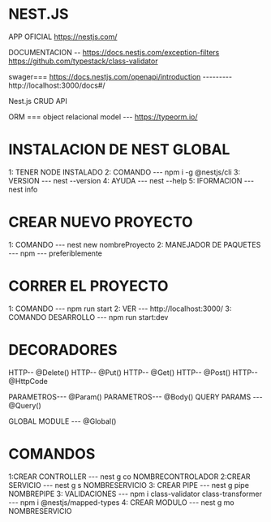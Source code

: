 # NEST.JS

APP OFICIAL https://nestjs.com/

DOCUMENTACION -- https://docs.nestjs.com/exception-filters
https://github.com/typestack/class-validator

swager=== https://docs.nestjs.com/openapi/introduction --------- http://localhost:3000/docs#/

Nest.js CRUD API

ORM === object relacional model --- https://typeorm.io/

# INSTALACION DE NEST GLOBAL

1: TENER NODE INSTALADO
2: COMANDO --- npm i -g @nestjs/cli
3: VERSION --- nest --version
4: AYUDA --- nest --help
5: IFORMACION --- nest info

# CREAR NUEVO PROYECTO

1: COMANDO --- nest new nombreProyecto
2: MANEJADOR DE PAQUETES --- npm --- preferiblemente

# CORRER EL PROYECTO

1: COMANDO --- npm run start
2: VER --- http://localhost:3000/
3: COMANDO DESARROLLO --- npm run start:dev

# DECORADORES

HTTP-- @Delete()
HTTP-- @Put()
HTTP-- @Get()
HTTP-- @Post()
HTTP-- @HttpCode

PARAMETROS--- @Param()
PARAMETROS--- @Body()
QUERY PARAMS --- @Query()

GLOBAL MODULE --- @Global()

# COMANDOS

1:CREAR CONTROLLER --- nest g co NOMBRECONTROLADOR
2:CREAR SERVICIO --- nest g s NOMBRESERVICIO
3: CREAR PIPE --- nest g pipe NOMBREPIPE
3: VALIDACIONES --- npm i class-validator class-transformer --- npm i @nestjs/mapped-types
4: CREAR MODULO --- nest g mo NOMBRESERVICIO
